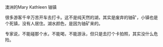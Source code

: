 澳洲的Mary Kathleen 铀镇

很多游客千辛万苦开车去打卡。这不是纯天然的湖，其实是废弃的铀矿，小镇也是个死镇，没有人居住。湖水颜色，是因为铀矿来的。

专家说，不能碰那个水，不能喝，不能游泳，但只是去打个卡拍照，其实没什么危险。

